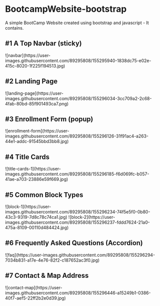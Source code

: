 # BootcampWebsite-bootstrap
A simple BootCamp Website created using bootstrap and javascript - It contains.

<h2>#1 A Top Navbar (sticky)</h2>
![navbar](https://user-images.githubusercontent.com/89295808/155295940-1838dc75-e02e-415c-8020-1f225f194513.jpg)



<h2>#2 Landing Page</h2>
![landing-page](https://user-images.githubusercontent.com/89295808/155296034-3cc709a2-2c68-4fab-80bd-85f901493ca7.png)



<h2>#3 Enrollment Form (popup)</h2>
![enrollment-form](https://user-images.githubusercontent.com/89295808/155296126-31f91ac4-a263-44e1-addc-91545bbd3bb8.jpg)



<h2>#4 Title Cards</h2>
![title-cards-1](https://user-images.githubusercontent.com/89295808/155296185-f6d069fc-b057-41ae-a703-23886e59f669.jpg)



<h2>#5 Common Block Types</h2>
![block-1](https://user-images.githubusercontent.com/89295808/155296234-74f5e5f0-0b80-43c3-9319-7d8c78c74ca1.jpg)
![block-2](https://user-images.githubusercontent.com/89295808/155296237-fddd7624-21a0-475a-8109-00110d484424.jpg)



<h2>#6 Frequently Asked Questions (Accordion)</h2>
![faq](https://user-images.githubusercontent.com/89295808/155296294-7034b831-a17e-4e76-82f2-c187652ac3f0.jpg)



<h2>#7 Contact & Map Address</h2>
![contact-map](https://user-images.githubusercontent.com/89295808/155296446-a15249b1-0386-40f7-aef5-22ff2b2e0d39.jpg)



